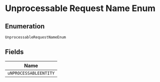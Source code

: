 
# Unprocessable Request Name Enum

## Enumeration

`UnprocessableRequestNameEnum`

## Fields

| Name |
|  --- |
| `uNPROCESSABLEENTITY` |

